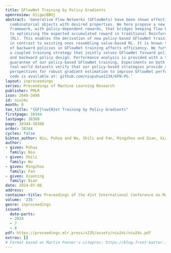 ```yaml
---
title: GFlowNet Training by Policy Gradients
openreview: G1igwiBBUj
abstract: 'Generative Flow Networks (GFlowNets) have been shown effective to generate
  combinatorial objects with desired properties. We here propose a new GFlowNet training
  framework, with policy-dependent rewards, that bridges keeping flow balance of GFlowNets
  to optimizing the expected accumulated reward in traditional Reinforcement-Learning
  (RL). This enables the derivation of new policy-based GFlowNet training methods,
  in contrast to existing ones resembling value-based RL. It is known that the design
  of backward policies in GFlowNet training affects efficiency. We further develop
  a coupled training strategy that jointly solves GFlowNet forward policy training
  and backward policy design. Performance analysis is provided with a theoretical
  guarantee of our policy-based GFlowNet training. Experiments on both simulated and
  real-world datasets verify that our policy-based strategies provide advanced RL
  perspectives for robust gradient estimation to improve GFlowNet performance. Our
  code is available at: github.com/niupuhua1234/GFN-PG.'
layout: inproceedings
series: Proceedings of Machine Learning Research
publisher: PMLR
issn: 2640-3498
id: niu24c
month: 0
tex_title: "{GF}low{N}et Training by Policy Gradients"
firstpage: 38344
lastpage: 38380
page: 38344-38380
order: 38344
cycles: false
bibtex_author: Niu, Puhua and Wu, Shili and Fan, Mingzhou and Qian, Xiaoning
author:
- given: Puhua
  family: Niu
- given: Shili
  family: Wu
- given: Mingzhou
  family: Fan
- given: Xiaoning
  family: Qian
date: 2024-07-08
address:
container-title: Proceedings of the 41st International Conference on Machine Learning
volume: '235'
genre: inproceedings
issued:
  date-parts:
  - 2024
  - 7
  - 8
pdf: https://proceedings.mlr.press/v235/assets/niu24c/niu24c.pdf
extras: []
# Format based on Martin Fenner's citeproc: https://blog.front-matter.io/posts/citeproc-yaml-for-bibliographies/
---
```

